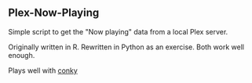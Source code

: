 ## Plex-Now-Playing

Simple script to get the "Now playing" data from a local Plex server.

Originally written in R. Rewritten in Python as an exercise. Both work well enough.

Plays well with [conky](https://github.com/brndnmtthws/conky)

